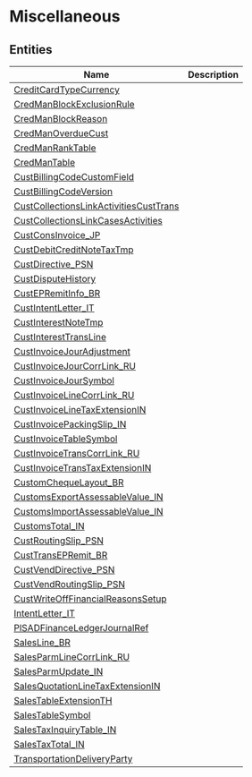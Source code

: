 
# Miscellaneous


## Entities

|Name|Description|
|---|---|
|[CreditCardTypeCurrency](CreditCardTypeCurrency.cdm.json)||
|[CredManBlockExclusionRule](CredManBlockExclusionRule.cdm.json)||
|[CredManBlockReason](CredManBlockReason.cdm.json)||
|[CredManOverdueCust](CredManOverdueCust.cdm.json)||
|[CredManRankTable](CredManRankTable.cdm.json)||
|[CredManTable](CredManTable.cdm.json)||
|[CustBillingCodeCustomField](CustBillingCodeCustomField.cdm.json)||
|[CustBillingCodeVersion](CustBillingCodeVersion.cdm.json)||
|[CustCollectionsLinkActivitiesCustTrans](CustCollectionsLinkActivitiesCustTrans.cdm.json)||
|[CustCollectionsLinkCasesActivities](CustCollectionsLinkCasesActivities.cdm.json)||
|[CustConsInvoice_JP](CustConsInvoice_JP.cdm.json)||
|[CustDebitCreditNoteTaxTmp](CustDebitCreditNoteTaxTmp.cdm.json)||
|[CustDirective_PSN](CustDirective_PSN.cdm.json)||
|[CustDisputeHistory](CustDisputeHistory.cdm.json)||
|[CustEPRemitInfo_BR](CustEPRemitInfo_BR.cdm.json)||
|[CustIntentLetter_IT](CustIntentLetter_IT.cdm.json)||
|[CustInterestNoteTmp](CustInterestNoteTmp.cdm.json)||
|[CustInterestTransLine](CustInterestTransLine.cdm.json)||
|[CustInvoiceJourAdjustment](CustInvoiceJourAdjustment.cdm.json)||
|[CustInvoiceJourCorrLink_RU](CustInvoiceJourCorrLink_RU.cdm.json)||
|[CustInvoiceJourSymbol](CustInvoiceJourSymbol.cdm.json)||
|[CustInvoiceLineCorrLink_RU](CustInvoiceLineCorrLink_RU.cdm.json)||
|[CustInvoiceLineTaxExtensionIN](CustInvoiceLineTaxExtensionIN.cdm.json)||
|[CustInvoicePackingSlip_IN](CustInvoicePackingSlip_IN.cdm.json)||
|[CustInvoiceTableSymbol](CustInvoiceTableSymbol.cdm.json)||
|[CustInvoiceTransCorrLink_RU](CustInvoiceTransCorrLink_RU.cdm.json)||
|[CustInvoiceTransTaxExtensionIN](CustInvoiceTransTaxExtensionIN.cdm.json)||
|[CustomChequeLayout_BR](CustomChequeLayout_BR.cdm.json)||
|[CustomsExportAssessableValue_IN](CustomsExportAssessableValue_IN.cdm.json)||
|[CustomsImportAssessableValue_IN](CustomsImportAssessableValue_IN.cdm.json)||
|[CustomsTotal_IN](CustomsTotal_IN.cdm.json)||
|[CustRoutingSlip_PSN](CustRoutingSlip_PSN.cdm.json)||
|[CustTransEPRemit_BR](CustTransEPRemit_BR.cdm.json)||
|[CustVendDirective_PSN](CustVendDirective_PSN.cdm.json)||
|[CustVendRoutingSlip_PSN](CustVendRoutingSlip_PSN.cdm.json)||
|[CustWriteOffFinancialReasonsSetup](CustWriteOffFinancialReasonsSetup.cdm.json)||
|[IntentLetter_IT](IntentLetter_IT.cdm.json)||
|[PlSADFinanceLedgerJournalRef](PlSADFinanceLedgerJournalRef.cdm.json)||
|[SalesLine_BR](SalesLine_BR.cdm.json)||
|[SalesParmLineCorrLink_RU](SalesParmLineCorrLink_RU.cdm.json)||
|[SalesParmUpdate_IN](SalesParmUpdate_IN.cdm.json)||
|[SalesQuotationLineTaxExtensionIN](SalesQuotationLineTaxExtensionIN.cdm.json)||
|[SalesTableExtensionTH](SalesTableExtensionTH.cdm.json)||
|[SalesTableSymbol](SalesTableSymbol.cdm.json)||
|[SalesTaxInquiryTable_IN](SalesTaxInquiryTable_IN.cdm.json)||
|[SalesTaxTotal_IN](SalesTaxTotal_IN.cdm.json)||
|[TransportationDeliveryParty](TransportationDeliveryParty.cdm.json)||
